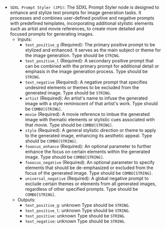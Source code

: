 - `SDXL Prompt Styler (JPS)`: The SDXL Prompt Styler node is designed to enhance and stylize text prompts for image generation tasks. It processes and combines user-defined positive and negative prompts with predefined templates, incorporating additional stylistic elements such as artist and movie references, to create more detailed and focused prompts for generating images.
    - Inputs:
        - `text_positive_g` (Required): The primary positive prompt to be stylized and enhanced. It serves as the main subject or theme for the image generation. Type should be `STRING`.
        - `text_positive_l` (Required): A secondary positive prompt that can be combined with the primary prompt for additional detail or emphasis in the image generation process. Type should be `STRING`.
        - `text_negative` (Required): A negative prompt that specifies undesired elements or themes to be excluded from the generated image. Type should be `STRING`.
        - `artist` (Required): An artist's name to infuse the generated image with a style reminiscent of that artist's work. Type should be `COMBO[STRING]`.
        - `movie` (Required): A movie reference to imbue the generated image with thematic elements or stylistic cues associated with that movie. Type should be `COMBO[STRING]`.
        - `style` (Required): A general stylistic direction or theme to apply to the generated image, enhancing its aesthetic appeal. Type should be `COMBO[STRING]`.
        - `fooocus_enhance` (Required): An optional parameter to further enhance the focus on certain elements within the generated image. Type should be `COMBO[STRING]`.
        - `fooocus_negative` (Required): An optional parameter to specify elements that should be de-emphasized or excluded from the focus of the generated image. Type should be `COMBO[STRING]`.
        - `universal_negative` (Required): A global negative prompt to exclude certain themes or elements from all generated images, regardless of other specified prompts. Type should be `COMBO[STRING]`.
    - Outputs:
        - `text_positive_g`: unknown Type should be `STRING`.
        - `text_positive_l`: unknown Type should be `STRING`.
        - `text_positive`: unknown Type should be `STRING`.
        - `text_negative`: unknown Type should be `STRING`.
